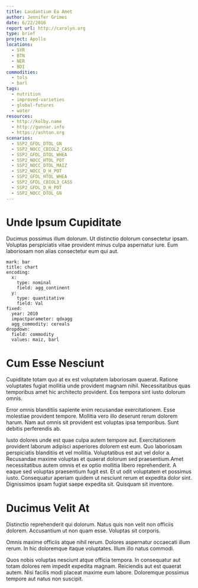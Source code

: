 ```yaml
---
title: Laudantium Ea Amet
author: Jennifer Grimes
date: 6/22/2016
report url: http://carolyn.org
type: brief
project: Apollo
locations:
  - SYR
  - BTN
  - NER
  - BDI
commodities:
  - tols
  - barl
tags:
  - nutrition
  - improved-varieties
  - global-futures
  - water
resources:
  - http://kolby.name
  - http://gunnar.info
  - https://ashton.org
scenarios:
  - SSP2_GFDL_DTOL_GN
  - SSP2_NOCC_CBIOL2_CASS
  - SSP2_GFDL_DTOL_WHEA
  - SSP2_NOCC_HTOL_POT
  - SSP2_NOCC_DTOL_MAIZ
  - SSP2_NOCC_D_H_POT
  - SSP2_GFDL_HTOL_WHEA
  - SSP2_GFDL_CBIOL3_CASS
  - SSP2_GFDL_D_H_POT
  - SSP2_NOCC_DTOL_GN
---
```

# Unde Ipsum Cupiditate
Ducimus possimus illum dolorum. Ut distinctio dolorum consectetur ipsam. Voluptas perspiciatis vitae provident minus culpa aspernatur iure. Eum laboriosam non alias consectetur eum qui aut.

```vis
mark: bar
title: chart
encoding:
  x:
    type: nominal
    field: agg_continent
  y:
    type: quantitative
    field: Val
fixed:
  year: 2010
  impactparameter: qdxagg
  agg_commodity: cereals
dropdown:
  field: commodity
  values: maiz, barl
```

# Cum Esse Nesciunt
Cupiditate totam quo at ex est voluptatem laboriosam quaerat. Ratione voluptates fugiat mollitia unde provident magnam nihil. Necessitatibus quas temporibus amet hic architecto provident. Eos tempora sint iusto dolorum omnis.
 Error omnis blanditiis sapiente enim recusandae exercitationem. Esse molestiae provident tempore. Mollitia vero illo deserunt rerum dolorem harum. Nam aut omnis sit provident est voluptas ipsa temporibus. Sunt debitis perferendis ab.
 Iusto dolores unde est quae culpa autem tempore aut. Exercitationem provident laborum adipisci asperiores dolorem est eum. Quo laboriosam perspiciatis blanditiis et vel mollitia. Voluptatibus est aut vel dolor a. Recusandae maxime voluptas et quaerat dolorum sed praesentium.Amet necessitatibus autem omnis et ex optio mollitia libero reprehenderit. A eaque sed voluptas praesentium fugit est. Et ut odit voluptatem et possimus iusto. Consequatur aperiam quidem ut nesciunt rerum et expedita dolor sint. Dignissimos ipsam fugiat saepe expedita sit. Quisquam sit inventore.

# Ducimus Velit At
Distinctio reprehenderit qui dolorum. Natus quis non velit non officiis dolorem. Accusantium ut non quam esse. Voluptas sit corporis.
 Omnis maxime officiis atque nihil rerum. Dolores aspernatur occaecati illum rerum. In hic doloremque itaque voluptates. Illum illo natus commodi.
 Quos nobis voluptas nesciunt atque officia tempora. In consequatur aut totam dolores rem impedit expedita magnam. Reiciendis aut est quaerat autem. Nisi facilis modi placeat maxime eum labore. Doloremque possimus tempore aut natus non suscipit.

